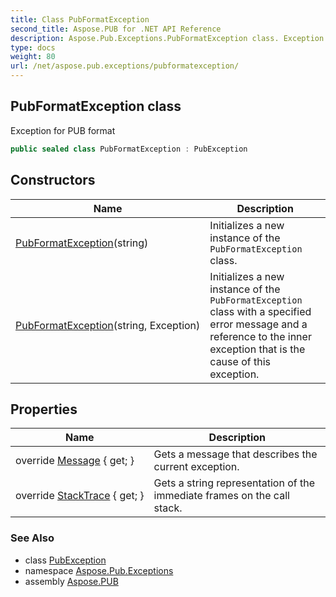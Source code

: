 ```yaml
---
title: Class PubFormatException
second_title: Aspose.PUB for .NET API Reference
description: Aspose.Pub.Exceptions.PubFormatException class. Exception for PUB format
type: docs
weight: 80
url: /net/aspose.pub.exceptions/pubformatexception/
---
```

## PubFormatException class

Exception for PUB format

```csharp
public sealed class PubFormatException : PubException
```

## Constructors

| Name | Description |
| --- | --- |
| [PubFormatException](pubformatexception/#constructor)(string) | Initializes a new instance of the `PubFormatException` class. |
| [PubFormatException](pubformatexception/#constructor_1)(string, Exception) | Initializes a new instance of the `PubFormatException` class with a specified error message and a reference to the inner exception that is the cause of this exception. |

## Properties

| Name | Description |
| --- | --- |
| override [Message](../../aspose.pub.exceptions/pubexception/message/) { get; } | Gets a message that describes the current exception. |
| override [StackTrace](../../aspose.pub.exceptions/pubexception/stacktrace/) { get; } | Gets a string representation of the immediate frames on the call stack. |

### See Also

* class [PubException](../pubexception/)
* namespace [Aspose.Pub.Exceptions](../../aspose.pub.exceptions/)
* assembly [Aspose.PUB](../../)


